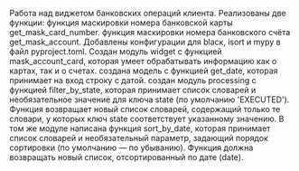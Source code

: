 Работа над виджетом банковских операций клиента. Реализованы две функции: функция маскировки номера банковской карты get_mask_card_number. функция маскировки номера банковского счёта get_mask_account. Добавлены конфигурации для blacк, isort и mypy в файл pyproject.toml. Создан модуль widget с функцией mask_account_card, которая умеет обрабатывать информацию как о картах, так и о счетах. создана модель с функцией get_date, которая принимает на вход строку с датой. создан модуль processing с функцией filter_by_state, которая принимает список словарей и необязательное значение для ключа state (по умолчанию 'EXECUTED'). Функция возвращает новый список словарей, содержащий только те словари, у которых ключ state соответствует указанному значению. В том же модуле написана функция sort_by_date, которая принимает список словарей и необязательный параметр, задающий порядок сортировки (по умолчанию — по убыванию). Функция должна возвращать новый список, отсортированный по дате (date).
